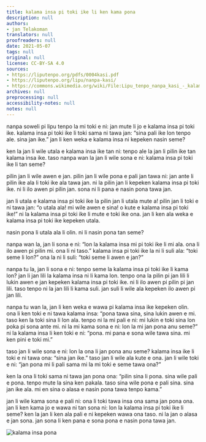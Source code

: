 ```yaml
---
title: kalama insa pi toki ike li ken kama pona
description: null
authors:
- jan Telakoman
translators: null
proofreaders: null
date: 2021-05-07
tags: null
original: null
license: CC-BY-SA 4.0
sources:
- https://liputenpo.org/pdfs/0004kasi.pdf
- https://liputenpo.org/lipu/nanpa-kasi/
- https://commons.wikimedia.org/wiki/File:Lipu_tenpo_nanpa_kasi_-_kalama_insa_pona.png
archives: null
preprocessing: null
accessibility-notes: null
notes: null
---
```


nanpa soweli pi lipu tenpo la mi toki e ni: jan mute li jo e kalama insa pi toki ike. kalama insa pi toki ike li toki sama ni tawa jan: “sina pali ike lon tenpo ale. sina jan ike.” jan li ken weka e kalama insa ni kepeken nasin seme?

ken la jan li wile utala e kalama insa ike tan ni: tenpo ale la jan li pilin ike tan kalama insa ike. taso nanpa wan la jan li wile sona e ni: kalama insa pi toki ike li tan seme?

pilin jan li wile awen e jan. pilin jan li wile pona e pali jan tawa ni: jan ante li pilin ike ala li toki ike ala tawa jan. ni la pilin jan li kepeken kalama insa pi toki ike. ni li ilo awen pi pilin jan. sona ni li pana e nasin pona tawa jan.

jan li utala e kalama insa pi toki ike la pilin jan li utala mute a! pilin jan li toki e ni tawa jan: “o utala ala! mi wile awen e sina! o kute e kalama insa pi toki ike!” ni la kalama insa pi toki ike li mute e toki ike ona. jan li ken ala weka e kalama insa pi toki ike kepeken utala.

nasin pona li utala ala li olin. ni li nasin pona tan seme?

nanpa wan la, jan li sona e ni: “lon la kalama insa mi pi toki ike li mi ala. ona li ilo awen pi pilin mi. ona li ni taso.” kalama insa pi toki ike la ni li suli ala: “toki seme li lon?” ona la ni li suli: “toki seme li awen e jan?”

nanpa tu la, jan li sona e ni: tenpo seme la kalama insa pi toki ike li kama lon? jan li jan lili la kalama insa ni li kama lon. tenpo ona la pilin pi jan lili li lukin awen e jan kepeken kalama insa pi toki ike. ni li ilo awen pi pilin pi jan lili. taso tenpo ni la jan lili li kama suli. jan suli li wile ala kepeken ilo awen pi jan lili.

nanpa tu wan la, jan li ken weka e wawa pi kalama insa ike kepeken olin. ona li ken toki e ni tawa kalama insa: “pona tawa sina, sina lukin awen e mi. taso ken la toki sina li lon ala. tenpo ni la mi pali e ni: mi lukin e toki sina lon poka pi sona ante mi. ni la mi kama sona e ni: lon la mi jan pona anu seme?” ni la kalama insa li ken toki e ni: “pona. mi pana e sona wile tawa sina. mi ken pini e toki mi.”

taso jan li wile sona e ni: lon la ona li jan pona anu seme? kalama insa ike li toki e ni tawa ona: “sina jan ike.” taso jan li wile ala kute e ona. jan li wile toki e ni: “jan pona mi li pali sama mi la mi toki e seme tawa ona?”

ken la ona li toki sama ni tawa jan pona ona: “pilin sina li pona. sina wile pali e pona. tenpo mute la sina ken pakala. taso sina wile pona e pali sina. sina jan ike ala. mi en sina o alasa e nasin pona tawa tenpo kama.”

jan li wile kama sona e pali ni: ona li toki tawa insa ona sama jan pona ona. jan li ken kama jo e wawa ni tan sona ni: lon la kalama insa pi toki ike li seme? ken la jan li ken ala pali e ni kepeken wawa ona taso. ni la jan o alasa e jan sona. jan sona li ken pana e sona pona e nasin pona tawa jan.

![kalama insa pona](https://upload.wikimedia.org/wikipedia/commons/c/c4/Lipu_tenpo_nanpa_kasi_-_kalama_insa_pona.png)